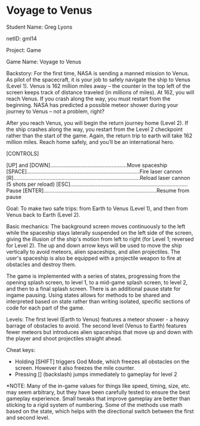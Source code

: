 Voyage to Venus
====

Student Name: Greg Lyons

netID: gml14

Project: Game

Game Name: Voyage to Venus

Backstory: For the first time, NASA is sending a manned mission to Venus. As pilot of the spacecraft, it is your job to safely navigate the ship to Venus (Level 1).  Venus is 162 million miles away – the counter in the top left of the screen keeps track of distance traveled (in millions of miles).  At 162, you will reach Venus.  If you crash along the way, you must restart from the beginning.  NASA has predicted a possible meteor shower during your journey to Venus – not a problem, right?

After you reach Venus, you will begin the return journey home (Level 2).  If the ship crashes along the way, you restart from the Level 2 checkpoint rather than the start of the game.  Again, the return trip to earth will take 162 million miles.  Reach home safely, and you’ll be an international hero.


[CONTROLS]

[UP] and [DOWN]……………………………………………Move spaceship
[SPACE]…………………………………………………………………Fire laser cannon
[R]…………………………………………………………………………Reload laser cannon (5 shots per reload)
[ESC]……………………………………………………………………Pause
[ENTER]…………………………………………………………………Resume from pause


Goal: To make two safe trips: from Earth to Venus (Level 1), and then from Venus back to Earth (Level 2).

Basic mechanics:  The background screen moves continuously to the left while the spaceship stays laterally suspended on the left side of the screen, giving the illusion of the ship's motion from left to right (for Level 1; reversed for Level 2).  The up and down arrow keys will be used to move the ship vertically to avoid meteors, alien spaceships, and alien projectiles.  The user's spaceship is also be equipped with a projectile weapon to fire at obstacles and destroy them.

The game is implemented with a series of states, progressing from the opening splash screen, to level 1, to a mid-game splash screen, to level 2, and then to a final splash screen.  There is an additional pause state for ingame pausing.  Using states allows for methods to be shared and interpreted based on state rather than writing isolated, specific sections of code for each part of the game.

Levels: The first level (Earth to Venus) features a meteor shower - a heavy barrage of obstacles to avoid.  The second level (Venus to Earth) features fewer meteors but introduces alien spaceships that move up and down with the player and shoot projectiles straight ahead.

Cheat keys:
- Holding [SHIFT] triggers God Mode, which freezes all obstacles on the screen.  However it also freezes the mile counter.
- Pressing [\] (backslash) jumps immediately to gameplay for level 2


*NOTE: Many of the in-game values for things like speed, timing, size, etc. may seem arbitrary, but they have been carefully tested to ensure the best gameplay experience.  Small tweaks that improve gameplay are better than sticking to a rigid system of numbering.  Some of the methods use math based on the state, which helps with the directional switch between the first and second level.
